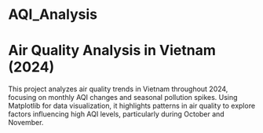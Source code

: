# AQI_Analysis

# Air Quality Analysis in Vietnam (2024)
This project analyzes air quality trends in Vietnam throughout 2024, focusing on monthly AQI changes and seasonal pollution spikes. Using Matplotlib for data visualization, it highlights patterns in air quality to explore factors influencing high AQI levels, particularly during October and November.
